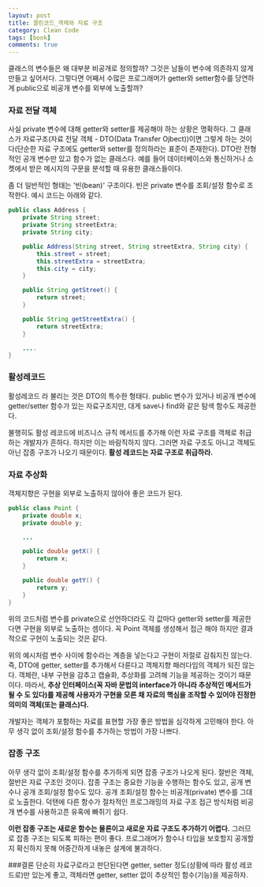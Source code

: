 ```yaml
---
layout: post
title: 클린코드_객체와 자료 구조
category: Clean Code
tags: [book]
comments: true 
---
```


클래스의 변수들은 왜 대부분 비공개로 정의할까? 그것은 남들이 변수에 의존하지 않게 만들고 싶어서다. 그렇다면 어째서 수많은 프로그래머가 getter와 setter함수를 당연하게 public으로 비공개 변수를 외부에 노출할까?

### 자료 전달 객체
사실 private 변수에 대해 getter와 setter를 제공해야 하는 상황은 명확하다. 그 클래스가 자료구조(자료 전달 객체 - DTO(Data Transfer Ojbect))이면 그렇게 하는 것이다(단순한 자료 구조에도 getter와 setter를 정의하라는 표준이 존재한다). DTO란 전형적인 공개 변수만 있고 함수가 없는 클래스다. 예를 들어 데이터베이스와 통신하거나 소켓에서 받은 메시지의 구문을 분석할 때 유용한 클래스들이다.

좀 더 일반적인 형태는 '빈(bean)' 구조이다. 빈은 private 변수를 조회/설정 함수로 조작한다. 예시 코드는 아래와 같다.
```java
public class Address {
    private String street;
    private String streetExtra;
    private String city;

    public Address(String street, String streetExtra, String city) {
        this.street = street;
        this.streetExtra = streetExtra;
        this.city = city;
    }

    public String getStreet() {
        return street;
    }

    public String getStreetExtra() {
        return streetExtra;
    }

    ....
}
```

### 활성레코드
활성레코드 라 불리는 것은 DTO의 특수한 형태다. public 변수가 있거나 비공개 변수에 getter/setter 함수가 있는 자료구조지만, 대게 save나 find와 같은 탐색 함수도 제공한다.

불행히도 활성 레코드에 비즈니스 규칙 메서드를 추가해 이런 자료 구조를 객체로 취급하는 개발자가 흔하다. 하지만 이는 바람직하지 않다. 그러면 자료 구조도 아니고 객체도 아닌 잡종 구조가 나오기 때문이다. **활성 레코드는 자료 구조로 취급하라.**

### 자료 추상화
객체지향은 구현을 외부로 노출하지 않아야 좋은 코드가 된다. 
```java
public class Point {
    private double x;
    private double y;

    ...

    public double getX() {
        return x;
    }

    public double getY() {
        return y;
    }
}
```
위의 코드처럼 변수를 private으로 선언하더라도 각 값마다 getter와 setter를 제공한다면 구현을 외부로 노출하는 셈이다. 꼭 Point 객체를 생성해서 접근 해야 하지만 결과적으로 구현이 노출되는 것은 같다.

위의 예시처럼 변수 사이에 함수라는 계층을 넣는다고 구현이 저절로 감춰지진 않는다. 즉, DTO에 getter, setter를 추가해서 다룬다고 객체지향 패러다임의 객체가 되진 않는다. 객체란, 내부 구현을 감추고 캡슐화, 추상화를 고려해 기능을 제공하는 것이기 때문이다. 따라서, **추상 인터페이스(꼭 자바 문법의 interface가 아니라 추상적인 메서드가 될 수 도 있다)를 제공해 사용자가 구현을 모른 채 자료의 핵심을 조작할 수 있어야 진정한 의미의 객체(또는 클래스)다.**

개발자는 객체가 포함하는 자료를 표현할 가장 좋은 방법을 심각하게 고민해야 한다. 아무 생각 없이 조회/설정 함수를 추가하는 방법이 가장 나쁘다.

### 잡종 구조
아무 생각 없이 조회/설정 함수를 추가하게 되면 잡종 구조가 나오게 된다. 절반은 객체, 절반은 자료 구조인 것이다. 잡종 구조는 중요한 기능을 수행하는 함수도 있고, 공개 변수나 공개 조회/설정 함수도 있다. 공개 조회/설정 함수는 비공개(private) 변수를 그대로 노출한다. 덕탠에 다른 함수가 절차적인 프로그래밍의 자료 구조 접근 방식처럼 비공개 변수를 사용하고픈 유혹에 빠쥐기 쉽다.

**이런 잡종 구조는 새로운 함수는 물론이고 새로운 자료 구조도 추가하기 어렵다.** 그러므로 잡종 구조는 되도록 피하는 편이 좋다. 프로그래머가 함수나 타입을 보호할지 공개할지 확신하지 못해 어중간하게 내놓은 설계에 불과하다.

###결론
단순히 자료구로라고 판단된다면 getter, setter 정도(상황에 따라 활성 레코드로)만 있는게 좋고, 객체라면 getter, setter 없이 추상적인 함수(기능)을 제공하자.
